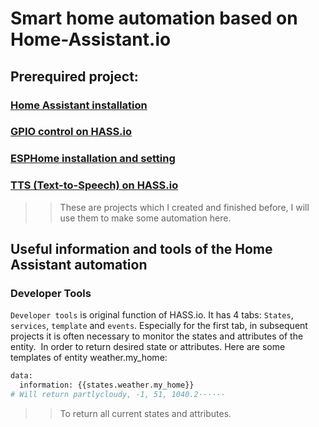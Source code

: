 # Smart home automation based on Home-Assistant.io
## Prerequired project:
### [Home Assistant installation](https://github.com/Gry1995/Iot-Project/tree/master/HASS.io%20installation)
### [GPIO control on HASS.io](https://github.com/Gry1995/Iot-Project/blob/master/HASS.io%20controll%20GPIO%20of%20Pi/README.md)
### [ESPHome installation and setting](https://github.com/Gry1995/Iot-Project/tree/master/ESPHome%20installation%20and%20setting)
### [TTS (Text-to-Speech) on HASS.io](https://github.com/Gry1995/Iot-Project/tree/master/TTS%20on%20Homeassistant.io)
>> These are projects which I created and finished before, I will use them to make some automation here.

## Useful information and tools of the Home Assistant automation 
### Developer Tools
  `Developer tools` is original function of HASS.io. It has 4 tabs: `States`, `services`, `template` and `events`. Especially for the first tab, in subsequent projects it is often necessary to monitor the states and attributes of the entity.
![]()
  In order to return desired state or attributes. Here are some templates of entity weather.my_home:
  ```python
  data: 
    information: {{states.weather.my_home}}
  # Will return partlycloudy, -1, 51, 1040.2······
  ```
  >> To return all current states and attributes. 
  
